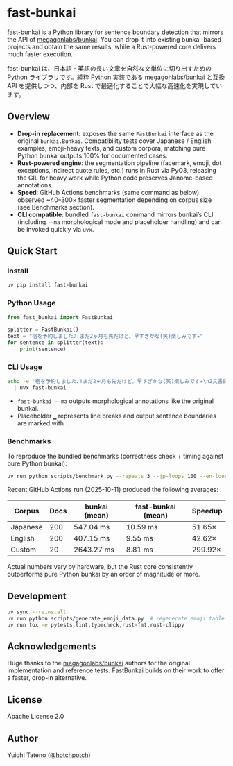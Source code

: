 # fast-bunkai

fast-bunkai is a Python library for sentence boundary detection that mirrors the API of [megagonlabs/bunkai](https://github.com/megagonlabs/bunkai). You can drop it into existing bunkai-based projects and obtain the same results, while a Rust-powered core delivers much faster execution.

fast-bunkai は、日本語・英語の長い文章を自然な文単位に切り出すための Python ライブラリです。純粋 Python 実装である [megagonlabs/bunkai](https://github.com/megagonlabs/bunkai) と互換 API を提供しつつ、内部を Rust で最適化することで大幅な高速化を実現しています。

## Overview

- **Drop-in replacement**: exposes the same `FastBunkai` interface as the original `bunkai.Bunkai`. Compatibility tests cover Japanese / English examples, emoji-heavy texts, and custom corpora, matching pure Python bunkai outputs 100% for documented cases.
- **Rust-powered engine**: the segmentation pipeline (facemark, emoji, dot exceptions, indirect quote rules, etc.) runs in Rust via PyO3, releasing the GIL for heavy work while Python code preserves Janome-based annotations.
- **Speed**: GitHub Actions benchmarks (same command as below) observed ~40–300× faster segmentation depending on corpus size (see Benchmarks section).
- **CLI compatible**: bundled `fast-bunkai` command mirrors bunkai’s CLI (including `--ma` morphological mode and placeholder handling) and can be invoked quickly via `uvx`.

## Quick Start

### Install

```bash
uv pip install fast-bunkai
```

### Python Usage

```python
from fast_bunkai import FastBunkai

splitter = FastBunkai()
text = "宿を予約しました♪!まだ2ヶ月も先だけど。早すぎかな(笑)楽しみです★"
for sentence in splitter(text):
    print(sentence)
```

### CLI Usage

```bash
echo -e '宿を予約しました♪!まだ2ヶ月も先だけど。早すぎかな(笑)楽しみです★\n2文書目です。' \
  | uvx fast-bunkai
```

- `fast-bunkai --ma` outputs morphological annotations like the original bunkai.
- Placeholder `▁` represents line breaks and output sentence boundaries are marked with `│`.

### Benchmarks

To reproduce the bundled benchmarks (correctness check + timing against pure Python bunkai):

```bash
uv run python scripts/benchmark.py --repeats 3 --jp-loops 100 --en-loops 100 --custom-loops 10
```

Recent GitHub Actions run (2025-10-11) produced the following averages:

| Corpus    | Docs | bunkai (mean) | fast-bunkai (mean) | Speedup |
|-----------|------|---------------|--------------------|---------|
| Japanese  | 200  | 547.04 ms     | 10.59 ms           | 51.65×  |
| English   | 200  | 407.15 ms     | 9.55 ms            | 42.62×  |
| Custom    | 20   | 2643.27 ms    | 8.81 ms            | 299.92× |

Actual numbers vary by hardware, but the Rust core consistently outperforms pure Python bunkai by an order of magnitude or more.

## Development

```bash
uv sync --reinstall
uv run python scripts/generate_emoji_data.py  # regenerate emoji table if dependencies change
uv run tox -e pytests,lint,typecheck,rust-fmt,rust-clippy
```

## Acknowledgements

Huge thanks to the [megagonlabs/bunkai](https://github.com/megagonlabs/bunkai) authors for the original implementation and reference tests. FastBunkai builds on their work to offer a faster, drop-in alternative.

## License

Apache License 2.0

## Author

Yuichi Tateno ([@hotchpotch](https://github.com/hotchpotch))
